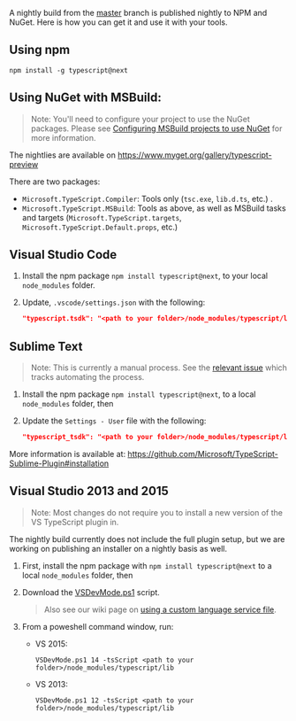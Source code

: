 A nightly build from the [master](https://github.com/Microsoft/TypeScript/tree/master) branch is published nightly to NPM and NuGet. Here is how you can get it and use it with your tools.

## Using npm

```shell
npm install -g typescript@next
```

## Using NuGet with MSBuild:

> Note: You'll need to configure your project to use the NuGet packages. Please see [Configuring MSBuild projects to use NuGet](https://github.com/Microsoft/TypeScript/wiki/Configuring-MSBuild-projects-to-use-NuGet) for more information.

The nightlies are available on https://www.myget.org/gallery/typescript-preview

There are two packages:

* `Microsoft.TypeScript.Compiler`: Tools only (`tsc.exe`, `lib.d.ts`, etc.) .
* `Microsoft.TypeScript.MSBuild`: Tools as above, as well as MSBuild tasks and targets (`Microsoft.TypeScript.targets`, `Microsoft.TypeScript.Default.props`, etc.)


## Visual Studio Code 

1. Install the npm package `npm install typescript@next`, to your local `node_modules` folder.
2. Update, `.vscode/settings.json` with the following:

   ```json
   "typescript.tsdk": "<path to your folder>/node_modules/typescript/lib"
   ```

## Sublime Text

> Note: This is currently a manual process. See the [relevant issue](https://github.com/Microsoft/TypeScript-Sublime-Plugin/issues/370) which tracks automating the process.

1. Install the npm package `npm install typescript@next`, to a local `node_modules` folder, then
2. Update the `Settings - User` file with the following:

   ```json
   "typescript_tsdk": "<path to your folder>/node_modules/typescript/lib"
   ```

More information is available at: https://github.com/Microsoft/TypeScript-Sublime-Plugin#installation

## Visual Studio 2013 and 2015

> Note: Most changes do not require you to install a new version of the VS TypeScript plugin in.

The nightly build currently does not include the full plugin setup, but we are working on publishing an installer on a nightly basis as well.

1. First, install the npm package with `npm install typescript@next` to a local `node_modules` folder, then
2. Download the [VSDevMode.ps1](https://github.com/Microsoft/TypeScript/blob/master/scripts/VSDevMode.ps1) script.

   > Also see our wiki page on [using a custom language service file](https://github.com/Microsoft/TypeScript/wiki/Dev-Mode-in-Visual-Studio#using-a-custom-language-service-file).
3. From a poweshell command window, run:
   * VS 2015:

     ```posh
     VSDevMode.ps1 14 -tsScript <path to your folder>/node_modules/typescript/lib
     ```
   * VS 2013:

     ```posh
     VSDevMode.ps1 12 -tsScript <path to your folder>/node_modules/typescript/lib
     ```
